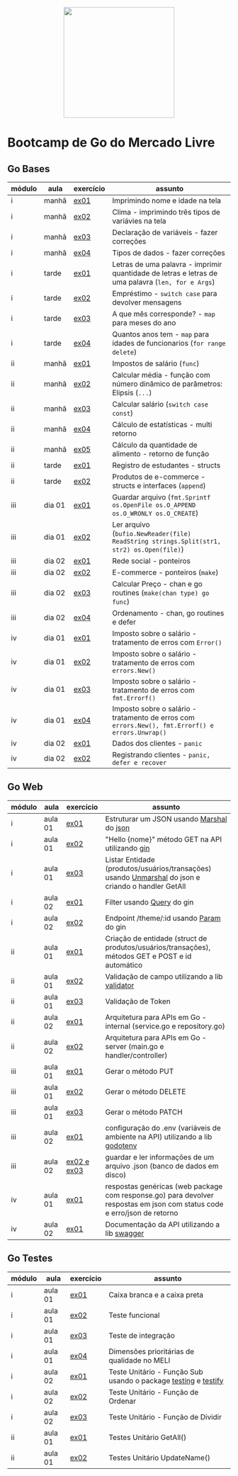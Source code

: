 <p align="center">
<img src="https://raw.githubusercontent.com/egonelbre/gophers/10cc13c5e29555ec23f689dc985c157a8d4692ab/vector/fairy-tale/witch-learning.svg" width="250"/>
</p>

# Bootcamp de Go do Mercado Livre

## Go Bases
| módulo | aula | exercício | assunto |
|--------|------|-----------|---------|
| i | manhã | [ex01](https://github.com/anolivei/go_meli_go/tree/main/go_bases_i/manha/ex01) | Imprimindo nome e idade na tela |
| i | manhã | [ex02](https://github.com/anolivei/go_meli_go/tree/main/go_bases_i/manha/ex02) | Clima - imprimindo três tipos de variávies na tela |
| i | manhã | [ex03](https://github.com/anolivei/go_meli_go/tree/main/go_bases_i/manha/ex03) | Declaração de variáveis - fazer correções |
| i | manhã | [ex04](https://github.com/anolivei/go_meli_go/tree/main/go_bases_i/manha/ex04) | Tipos de dados - fazer correções |
| i | tarde | [ex01](https://github.com/anolivei/go_meli_go/tree/main/go_bases_i/tarde/ex01) | Letras de uma palavra - imprimir quantidade de letras e letras de uma palavra (`len, for e Args`) |
| i | tarde | [ex02](https://github.com/anolivei/go_meli_go/tree/main/go_bases_i/tarde/ex02) | Empréstimo - `switch case` para devolver mensagens |
| i | tarde | [ex03](https://github.com/anolivei/go_meli_go/tree/main/go_bases_i/tarde/ex03) | A que mês corresponde? - `map` para meses do ano |
| i | tarde | [ex04](https://github.com/anolivei/go_meli_go/tree/main/go_bases_i/tarde/ex04) | Quantos anos tem - `map` para idades de funcionarios (`for range delete`)|
| ii | manhã | [ex01](https://github.com/anolivei/go_meli_go/tree/main/go_bases_ii/manha/ex01) | Impostos de salário (`func`) |
| ii | manhã | [ex02](https://github.com/anolivei/go_meli_go/tree/main/go_bases_ii/manha/ex02) | Calcular média - função com número dinâmico de parâmetros: Elipsis (`...`) |
| ii | manhã | [ex03](https://github.com/anolivei/go_meli_go/tree/main/go_bases_ii/manha/ex03) | Calcular salário (`switch case const`) |
| ii | manhã | [ex04](https://github.com/anolivei/go_meli_go/tree/main/go_bases_ii/manha/ex04) | Cálculo de estatísticas - multi retorno |
| ii | manhã | [ex05](https://github.com/anolivei/go_meli_go/tree/main/go_bases_ii/manha/ex05) | Cálculo da quantidade de alimento - retorno de função |
| ii | tarde | [ex01](https://github.com/anolivei/go_meli_go/tree/main/go_bases_ii/tarde/ex01) | Registro de estudantes - structs |
| ii | tarde | [ex02](https://github.com/anolivei/go_meli_go/tree/main/go_bases_ii/tarde/ex02) | Produtos de e-commerce - structs e interfaces (`append`)|
| iii | dia 01 |[ex01](https://github.com/anolivei/go_meli_go/tree/main/go_bases_iii/dia_1/ex01) | Guardar arquivo (`fmt.Sprintf os.OpenFile os.O_APPEND os.O_WRONLY os.O_CREATE`)|
| iii | dia 01 | [ex02](https://github.com/anolivei/go_meli_go/tree/main/go_bases_iii/dia_1/ex02) | Ler arquivo (`bufio.NewReader(file) ReadString strings.Split(str1, str2) os.Open(file)`) |
| iii | dia 02 | [ex01](https://github.com/anolivei/go_meli_go/tree/main/go_bases_iii/dia_2/ex01) | Rede social -  ponteiros |
| iii | dia 02 | [ex02](https://github.com/anolivei/go_meli_go/tree/main/go_bases_iii/dia_2/ex02) | E-commerce - ponteiros (`make`)|
| iii | dia 02 | [ex03](https://github.com/anolivei/go_meli_go/tree/main/go_bases_iii/dia_2/ex03) | Calcular Preço - chan e go routines (`make(chan type) go func`) |
| iii | dia 02 | [ex04](https://github.com/anolivei/go_meli_go/tree/main/go_bases_iii/dia_2/ex04) | Ordenamento - chan, go routines e defer |
| iv | dia 01 | [ex01](https://github.com/anolivei/go_meli_go/tree/main/go_bases_iv/dia_1/ex01)| Imposto sobre o salário - tratamento de erros com `Error()` |
| iv | dia 01 | [ex02](https://github.com/anolivei/go_meli_go/tree/main/go_bases_iv/dia_1/ex02) | Imposto sobre o salário - tratamento de erros com `errors.New()` |
| iv | dia 01 | [ex03](https://github.com/anolivei/go_meli_go/tree/main/go_bases_iv/dia_1/ex03) | Imposto sobre o salário - tratamento de erros com `fmt.Errorf()`|
| iv | dia 01 | [ex04](https://github.com/anolivei/go_meli_go/tree/main/go_bases_iv/dia_1/ex04) | Imposto sobre o salário - tratamento de erros com `errors.New(), fmt.Errorf() e errors.Unwrap()` |
| iv | dia 02 | [ex01](https://github.com/anolivei/go_meli_go/tree/main/go_bases_iv/dia_2/ex01) | Dados dos clientes - `panic` |
| iv | dia 02 | [ex02](https://github.com/anolivei/go_meli_go/tree/main/go_bases_iv/dia_2/ex02) | Registrando clientes - `panic, defer e recover` |

## Go Web
| módulo | aula | exercício | assunto |
|--------|------|-----------|---------|
| i | aula 01 | [ex01](https://github.com/anolivei/go_meli_go/tree/main/go_web_i/aula_1/ex01) | Estruturar um JSON usando [Marshal](https://pkg.go.dev/encoding/json#Marshal) do [json](https://pkg.go.dev/encoding/json) |
| i | aula 01 | [ex02](https://github.com/anolivei/go_meli_go/tree/main/go_web_i/aula_1/ex02) | "Hello {nome}" método GET na API utilizando [gin](https://github.com/gin-gonic/gin) |
| i | aula 01 | [ex03](https://github.com/anolivei/go_meli_go/tree/main/go_web_i/aula_1/ex03) | Listar Entidade (produtos/usuários/transações) usando [Unmarshal](https://pkg.go.dev/encoding/json#Unmarshal) do json e criando o handler GetAll |
| i | aula 02 | [ex01](https://github.com/anolivei/go_meli_go/tree/main/go_web_i/aula_2/ex01) | Filter usando [Query](https://github.com/gin-gonic/gin#another-example-query--post-form) do gin |
| i | aula 02 | [ex02](https://github.com/anolivei/go_meli_go/tree/main/go_web_i/aula_2/ex02) | Endpoint /theme/:id usando [Param](https://github.com/gin-gonic/gin#parameters-in-path) do gin |
| ii | aula 01 | [ex01](https://github.com/anolivei/go_meli_go/tree/main/go_web_ii/aula_1/ex01) | Criação de entidade (struct de produtos/usuários/transações), métodos GET e POST e id automático |
| ii | aula 01 | [ex02](https://github.com/anolivei/go_meli_go/tree/main/go_web_ii/aula_1/ex02) | Validação de campo utilizando a lib [validator](https://github.com/go-playground/validator) |
| ii | aula 01 | [ex03](https://github.com/anolivei/go_meli_go/tree/main/go_web_ii/aula_1/ex03) | Validação de Token |
| ii | aula 02 | [ex01](https://github.com/anolivei/go_meli_go/tree/main/go_web_ii/aula_2/ex01) | Arquitetura para APIs em Go - internal (service.go e repository.go) |
| ii | aula 02 | [ex02](https://github.com/anolivei/go_meli_go/tree/main/go_web_ii/aula_2/ex02) | Arquitetura para APIs em Go - server (main.go e handler/controller) |
| iii | aula 01 | [ex01](https://github.com/anolivei/go_meli_go/tree/main/go_web_iii/aula_1/ex01) | Gerar o método PUT |
| iii | aula 01 | [ex02](https://github.com/anolivei/go_meli_go/tree/main/go_web_iii/aula_1/ex02) | Gerar o método DELETE |
| iii | aula 01 | [ex03](https://github.com/anolivei/go_meli_go/tree/main/go_web_iii/aula_1/ex03) | Gerar o método PATCH |
| iii | aula 02 | [ex01](https://github.com/anolivei/go_meli_go/tree/main/go_web_iii/aula_2/ex01) | configuração do .env (variáveis de ambiente na API) utilizando a lib [godotenv](https://github.com/joho/godotenv) |
| iii | aula 02 | [ex02 e ex03](https://github.com/anolivei/go_meli_go/tree/main/go_web_iii/aula_2/ex02_and_ex03) | guardar e ler informações de um arquivo .json (banco de dados em disco)  |
| iv | aula 01 | [ex01](https://github.com/anolivei/go_meli_go/tree/main/go_web_iv/aula_1/ex01) | respostas genéricas (web package com response.go) para devolver respostas em json com status code e erro/json de retorno |
| iv | aula 02 | [ex01](https://github.com/anolivei/go_meli_go/tree/main/go_web_iv/aula_2/ex01) | Documentação da API utilizando a lib [swagger](https://github.com/swaggo/gin-swagger) |

## Go Testes
| módulo | aula | exercício | assunto |
|--------|------|-----------|---------|
| i | aula 01 | [ex01](https://github.com/anolivei/go_meli_go/tree/main/go_testes_i/aula_1/ex01) | Caixa branca e a caixa preta |
| i | aula 01 | [ex02](https://github.com/anolivei/go_meli_go/tree/main/go_testes_i/aula_1/ex02) | Teste funcional |
| i | aula 01 | [ex03](https://github.com/anolivei/go_meli_go/tree/main/go_testes_i/aula_1/ex03) | Teste de integração |
| i | aula 01 | [ex04](https://github.com/anolivei/go_meli_go/tree/main/go_testes_i/aula_1/ex04) | Dimensões prioritárias de qualidade no MELI |
| i | aula 02 | [ex01](https://github.com/anolivei/go_meli_go/tree/main/go_testes_i/aula_2/ex01) | Teste Unitário - Função Sub usando o package [testing](https://pkg.go.dev/testing) e [testify](https://github.com/stretchr/testify) |
| i | aula 02 | [ex02](https://github.com/anolivei/go_meli_go/tree/main/go_testes_i/aula_2/ex02) | Teste Unitário - Função de Ordenar |
| i | aula 02 | [ex03](https://github.com/anolivei/go_meli_go/tree/main/go_testes_i/aula_2/ex03) | Teste Unitário - Função de Dividir |
| ii | aula 01 | [ex01](https://github.com/anolivei/go_meli_go/tree/main/go_testes_ii/aula_1/ex01) | Testes Unitário GetAll() |
| ii | aula 01 | [ex02](https://github.com/anolivei/go_meli_go/tree/main/go_testes_ii/aula_1/ex02) | Testes Unitário UpdateName() |
